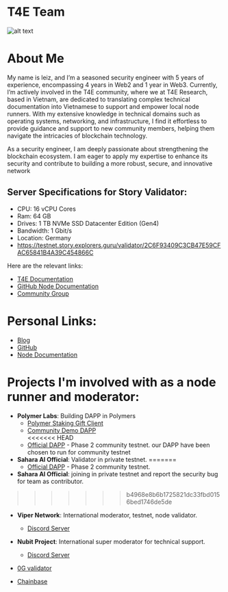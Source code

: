 # T4E Team

![alt text](https://github.com/pot4e/Nodes/blob/main/Images/lg-t4e.png?raw=true)

# About Me
My name is leiz, and I’m a seasoned security engineer with 5 years of experience, encompassing 4 years in Web2 and 1 year in Web3. Currently, I’m actively involved in the T4E community, where we at T4E Research, based in Vietnam, are dedicated to translating complex technical documentation into Vietnamese to support and empower local node runners. With my extensive knowledge in technical domains such as operating systems, networking, and infrastructure, I find it effortless to provide guidance and support to new community members, helping them navigate the intricacies of blockchain technology.

As a security engineer, I am deeply passionate about strengthening the blockchain ecosystem. I am eager to apply my expertise to enhance its security and contribute to building a more robust, secure, and innovative network

## Server Specifications for Story Validator:

- CPU: 16 vCPU Cores
- Ram: 64 GB 
- Drives: 1 TB NVMe SSD Datacenter Edition (Gen4)
- Bandwidth: 1 Gbit/s
- Location: Germany
- https://testnet.story.explorers.guru/validator/2C6F93409C3CB47E59CFAC65841B4A39C454866C

Here are the relevant links:
- [T4E Documentation](https://docs.t4e.xyz/)
- [GitHub Node Documentation](https://github.com/pot4e/Nodes)
- [Community Group](https://t.me/t4eresearch)

# Personal Links:
- [Blog](https://leiz95.xyz/archive/)
- [GitHub](https://github.com/ThanhTuan1695/)
- [Node Documentation](https://github.com/ThanhTuan1695/Nodes)

# Projects I'm involved with as a node runner and moderator:

- **Polymer Labs**: Building DAPP in Polymers  
  - [Polymer Staking Gift Client](https://github.com/pot4e/polymer-staking-gift-client)  
  - [Community Demo DAPP](https://github.com/polymerdevs/community-demo-dapps/pull/24)  
<<<<<<< HEAD
  - [Official DAPP](https://polykemon.xyz/) - Phase 2 community testnet. our DAPP have been chosen to run for community testnet
- **Sahara AI Official**: Validator in private testnet.
=======
  - [Official DAPP](https://polykemon.xyz/) - Phase 2 community testnet.
- **Sahara AI Official**: joining in private testnet and report the security bug for team as contributor.
>>>>>>> b4968e8b6b1725821dc33fbd0156bed1746de5de
- **Viper Network**: International moderator, testnet, node validator.  
  - [Discord Server](https://discord.gg/eBDYH4Zxek)
- **Nubit Project**: International super moderator for technical support.  
  - [Discord Server](https://t.co/GDjES94zK7)

  
- [0G validator](https://dashboard.oneiricts.com/0g-chain/staking/0gvaloper1tvve3cl28k0jeagv6l9fqqrxmc9dzz6dqfdvg4)

- [Chainbase](https://holesky.eigenlayer.xyz/operator/0x544545b74eE5076EB81F6F940366d2BB2BEaBb5e)
